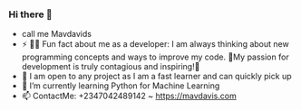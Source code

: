 ### Hi there 👋
- call me Mavdavids
- ⚡ 👨‍💻 Fun fact about me as a developer: I am always thinking about new programming concepts and ways to improve my code. 🧠My passion for development is truly contagious and inspiring!🚀
- 🔭 I am open to any  project as I am a fast learner and can quickly pick up 
- 🌱 I’m currently learning Python for Machine Learning
- 📫 ContactMe: +2347042489142 ~ https://mavdavis.com
 

